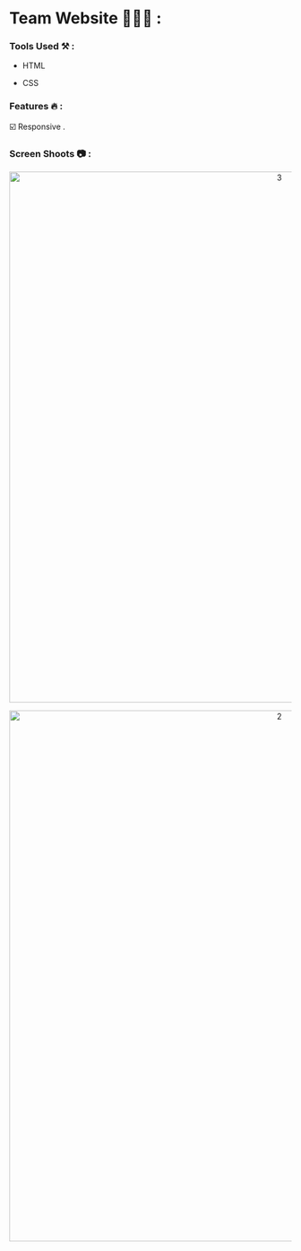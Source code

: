 # Team Website 👨🏻‍💻 : 


### Tools Used ⚒️ : 

- HTML
  
- CSS
  
### Features 🔥 :

☑️ Responsive .


### Screen Shoots 📷 :

<p align="center">
  <img width="948" alt="3" src="https://github.com/moadhamousti/Art-Gallery/assets/118165767/c4b6af0f-40de-4a0b-addf-b3a79aee15f9">
</p>



<p align="center">
  <img width="948" alt="2" src="https://github.com/moadhamousti/Art-Gallery/assets/118165767/11333b85-c158-406d-bcc3-696c4fbee43a">
</p>

